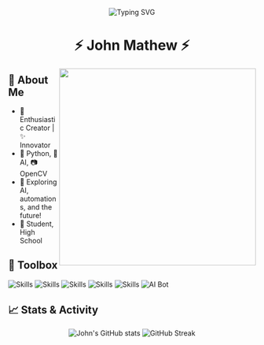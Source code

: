 <p align="center">
  <img src="https://readme-typing-svg.herokuapp.com?font=Fira+Code&weight=500&size=32&duration=2000&pause=500&color=61DAFB&center=true&vCenter=true&multiline=true&width=700&height=80&lines=Hi+there,+I'm+John+Mathew!;Welcome+to+my+GitHub+playground+🏄" alt="Typing SVG">
</p>

<h1 align="center">⚡ John Mathew ⚡</h1>

<img src="https://media.giphy.com/media/3o7aCSPqXE5C6T8tBC/giphy.gif" width="400" align="right" />

## 🚀 About Me
- 🌟 Enthusiastic Creator | ✨ Innovator
- 🐍 Python, 🤖 AI, 📷 OpenCV
- 🤖 Exploring AI, automations, and the future!
- 📑 Student, High School

## 🧰 Toolbox
![Skills](https://img.shields.io/badge/-Python-3776AB?style=flat-square&logo=python&logoColor=white)
![Skills](https://img.shields.io/badge/-GitHub-181717?style=flat-square&logo=github&logoColor=white)
![Skills](https://img.shields.io/badge/TensorFlow-FF6F00?style=for-the-badge&logo=tensorflow&logoColor=white)
![Skills](https://img.shields.io/badge/OpenCV-5C3EE8?style=for-the-badge&logo=opencv&logoColor=white)
![Skills](https://img.shields.io/badge/Automation-25A162?style=for-the-badge&logo=githubactions&logoColor=white)
![AI Bot](https://img.shields.io/badge/Speech%20AI-FF4F00?style=for-the-badge&logo=audacity&logoColor=white)




## 📈 Stats & Activity
<p align="center">
  <img src="https://github-readme-stats.vercel.app/api?username=JohnAMathew&show_icons=true&theme=radical" alt="John's GitHub stats" />
  <img src="https://github-readme-streak-stats.herokuapp.com?user=JohnAMathew&theme=highcontrast" alt="GitHub Streak" />
</p>

